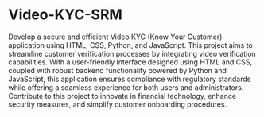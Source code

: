 ﻿# Video-KYC-SRM
 Develop a secure and efficient Video KYC (Know Your Customer) application using HTML, CSS, Python, and JavaScript. This project aims to streamline customer verification processes by integrating video verification capabilities. With a user-friendly interface designed using HTML and CSS, coupled with robust backend functionality powered by Python and JavaScript, this application ensures compliance with regulatory standards while offering a seamless experience for both users and administrators. Contribute to this project to innovate in financial technology, enhance security measures, and simplify customer onboarding procedures.
